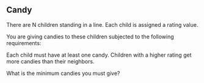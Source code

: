 Candy 
---


There are N children standing in a line. Each child is assigned a rating value. 


You are giving candies to these children subjected to the following requirements:


Each child must have at least one candy.
Children with a higher rating get more candies than their neighbors.


What is the minimum candies you must give?


